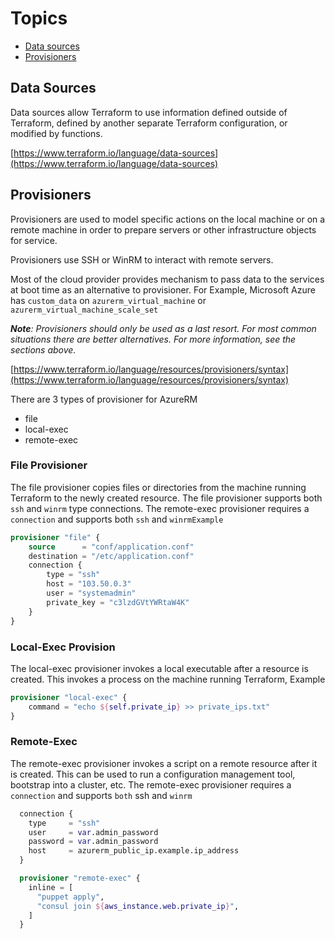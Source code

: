 # Topics

- [Data sources](#data-sources)
- [Provisioners](#provisioners)

## Data Sources
Data sources allow Terraform to use information defined outside of Terraform, defined by another separate Terraform configuration, or modified by functions.

[https://www.terraform.io/language/data-sources](https://www.terraform.io/language/data-sources)


## Provisioners
Provisioners are used to model specific actions on the local machine or on a remote machine in order to prepare servers or other infrastructure objects for service.

Provisioners use SSH or WinRM to interact with remote servers.

Most of the cloud provider provides mechanism to pass data to the services at boot time as an alternative to provisioner.
For Example, Microsoft Azure has `custom_data` on `azurerm_virtual_machine` or `azurerm_virtual_machine_scale_set`

_**Note**: Provisioners should only be used as a last resort. For most common situations there are better alternatives. For more information, see the sections above._

[https://www.terraform.io/language/resources/provisioners/syntax](https://www.terraform.io/language/resources/provisioners/syntax)

There are 3 types of provisioner for AzureRM
- file
- local-exec 
- remote-exec

### File Provisioner
The file provisioner copies files or directories from the machine running Terraform to the newly created resource. The file provisioner supports both `ssh` and `winrm` type connections.
The remote-exec provisioner requires a `connection` and supports both `ssh` and `winrmExample`
```terraform
provisioner "file" {
    source      = "conf/application.conf"
    destination = "/etc/application.conf"
    connection {
        type = "ssh"
        host = "103.50.0.3"
        user = "systemadmin"
        private_key = "c3lzdGVtYWRtaW4K"
    }
}
```

### Local-Exec Provision
The local-exec provisioner invokes a local executable after a resource is created. This invokes a process on the machine running Terraform,
Example
```terraform
provisioner "local-exec" {
    command = "echo ${self.private_ip} >> private_ips.txt"
}
```

### Remote-Exec
The remote-exec provisioner invokes a script on a remote resource after it is created. This can be used to run a configuration management tool, bootstrap into a cluster, etc.
The remote-exec provisioner requires a `connection` and supports `both` ssh and `winrm`

```terraform
  connection {
    type     = "ssh"
    user     = var.admin_password
    password = var.admin_password
    host     = azurerm_public_ip.example.ip_address
  }

  provisioner "remote-exec" {
    inline = [
      "puppet apply",
      "consul join ${aws_instance.web.private_ip}",
    ]
  }
```

